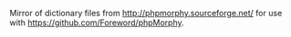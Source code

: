 Mirror of dictionary files
from http://phpmorphy.sourceforge.net/
for use with https://github.com/Foreword/phpMorphy.